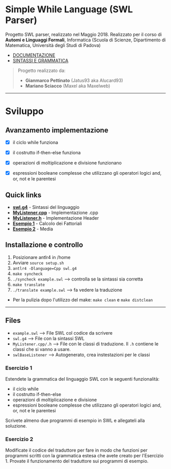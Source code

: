 # Simple While Language (SWL Parser)

Progetto SWL parser, realizzato nel Maggio 2018.
Realizzato per il corso di **Automi e Linguaggi Formali**, Informatica (Scuola di Scienze, Dipartimento di Matematica, Università degli Studi di Padova)

- [DOCUMENTAZIONE](http://swl.debug.ovh)
- [SINTASSI E GRAMMATICA](http://swl.debug.ovh/syntax)


> Progetto realizzato da:
> - **Gianmarco Pettinato** (Jatus93 aka Alucard93)
> - **Mariano Sciacco** (Maxel aka Maxelweb)

---


# Sviluppo


## Avanzamento implementazione

- [x] il ciclo while funziona
- [x] il costrutto if-then-else funziona
- [x] operazioni di moltiplicazione e divisione funzionano
- [x] espressioni booleane complesse che utilizzano gli operatori logici and, or, not e le parentesi


## Quick links 

- **[swl.g4](https://github.com/Maxelweb/SwlParserUNIPD/blob/master/development/antlr4/swl/swl.g4)** - Sintassi del linguaggio
- **[MyListener.cpp](https://github.com/Maxelweb/SwlParserUNIPD/blob/master/development/antlr4/swl/MyListner.cpp)** - Implementazione .cpp
- **[MyListener.h](https://github.com/Maxelweb/SwlParserUNIPD/blob/master/development/antlr4/swl/MyListner.h)** - Implementazione Header
- **[Esempio 1](examples/1-factorial.swl)** - Calcolo dei Fattoriali
- **[Esempio 2](examples/2-average.swl)** - Media


## Installazione e controllo

1. Posizionare antlr4 in /home
2. Avviare `source setup.sh`
3. `antlr4 -Dlanguage=Cpp swl.g4`
4. `make syncheck`
5. `./syncheck example.swl` --> controlla se la sintassi sia corretta
6. `make translate`
7. `./translate example.swl` --> fa vedere la traduzione

- Per la pulizia dopo l'utilizzo del make: `make clean` e `make distclean`

---

## Files

- `example.swl` --> File SWL col codice da scrivere
- `swl.g4` --> File con la sintassi SWL
- `MyListener.cpp/.h` --> File con le classi di traduzione. Il `.h` contiene le classi che si vanno a usare.
- `swlBaseListener` --> Autogenerato, crea instestazioni per le classi


### Esercizio 1

Estendete la grammatica del linguaggio SWL con le seguenti funzionalità:

- il ciclo while
- il costrutto if-then-else
- operazioni di moltiplicazione e divisione
- espressioni booleane complesse che utilizzano gli operatori logici and, or, not e le parentesi

Scrivete almeno due programmi di esempio in SWL e allegateli alla soluzione.

### Esercizio 2

Modificate il codice del traduttore per fare in modo che funzioni per programmi scritti con la grammatica estesa che avete creato per l'Esercizio 1. Provate il funzionamento del traduttore sui programmi di esempio.

